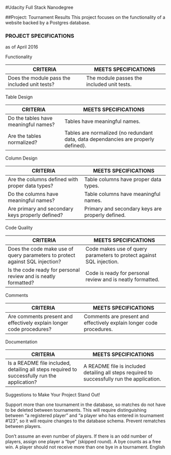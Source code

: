 #Udacity Full Stack Nanodegree

##Project: Tournament Results
This project focuses on the functionality of a website backed by a Postgres database.

### PROJECT SPECIFICATIONS
as of April 2016


Functionality

| CRITERIA | MEETS SPECIFICATIONS |
|----------|----------------------|
| Does the module pass the included unit tests? | The module passes the included unit tests. |

Table Design

| CRITERIA | MEETS SPECIFICATIONS |
|----------|----------------------|
| Do the tables have meaningful names? | Tables have meaningful names. |
| Are the tables normalized? | Tables are normalized (no redundant data, data dependancies are properly defined). |

Column Design

| CRITERIA | MEETS SPECIFICATIONS |
|----------|----------------------|
| Are the columns defined with proper data types? | Table columns have proper data types. |
| Do the columns have meaningful names? | Table columns have meaningful names. |
| Are primary and secondary keys properly defined? | Primary and secondary keys are properly defined. |

Code Quality

| CRITERIA | MEETS SPECIFICATIONS |
|----------|----------------------|
| Does the code make use of query parameters to protect against SQL injection? | Code makes use of query parameters to protect against SQL injection. |
| Is the code ready for personal review and is neatly formatted? | Code is ready for personal review and is neatly formatted. |

Comments

| CRITERIA | MEETS SPECIFICATIONS |
|----------|----------------------|
| Are comments present and effectively explain longer code procedures? | Comments are present and effectively explain longer code procedures. |

Documentation

| CRITERIA | MEETS SPECIFICATIONS |
|----------|----------------------|
| Is a README file included, detailing all steps required to successfully run the application? | A README file is included detailing all steps required to successfully run the application. |

Suggestions to Make Your Project Stand Out!

Support more than one tournament in the database, so matches do not have to be deleted between tournaments. This will require distinguishing between “a registered player” and “a player who has entered in tournament #123”, so it will require changes to the database schema.
Prevent rematches between players.

Don’t assume an even number of players. If there is an odd number of players, assign one player a “bye” (skipped round). A bye counts as a free win. A player should not receive more than one bye in a tournament.
 English 

